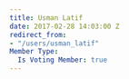 ```yaml
---
title: Usman Latif
date: 2017-02-28 14:03:00 Z
redirect_from:
- "/users/usman_latif"
Member Type:
  Is Voting Member: true
---
```


